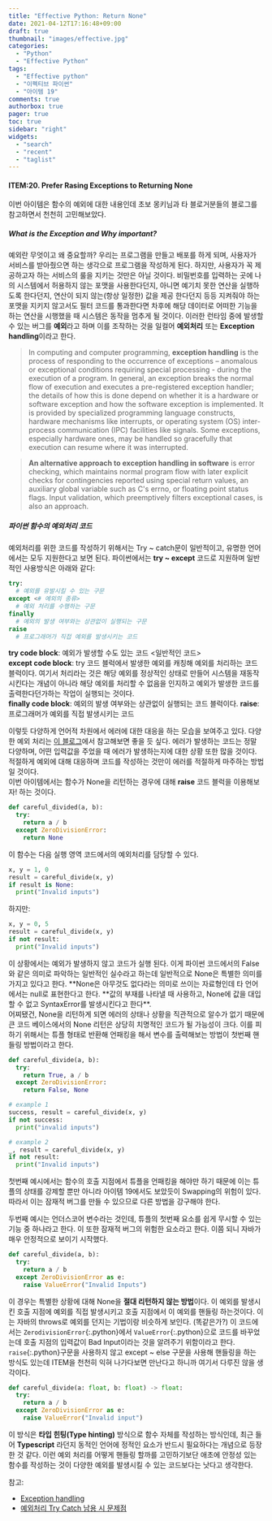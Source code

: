 ```yaml
---
title: "Effective Python: Return None"
date: 2021-04-12T17:16:48+09:00
draft: true
thumbnail: "images/effective.jpg"
categories:
  - "Python"
  - "Effective Python"
tags:
  - "Effective python"
  - "이펙티브 파이썬"
  - "아이템 19"
comments: true
authorbox: true
pager: true
toc: true
sidebar: "right"
widgets:
  - "search"
  - "recent"
  - "taglist"
---
```


#### ITEM:20. Prefer Rasing Exceptions to Returning None

이번 아이템은 함수의 예외에 대한 내용인데 초보 몽키님과 타 블로거분들의 블로그를 참고하면서 천천히 고민해보았다.

##### What is the Exception and Why important?

예외란 무엇이고 왜 중요할까? 우리는 프로그램을 만들고 배포를 하게 되며, 사용자가 서비스를 받아줬으면 하는 생각으로 프로그램을 작성하게 된다. 하지만, 사용자가 꼭 제공하고자 하는 서비스의 룰을 지키는 것만은 아닐 것이다. 비밀번호를 입력하는 곳에 나의 시스템에서 허용하지 않는 포맷을 사용한다던지, 아니면 예기치 못한 연산을 실행하도록 한다던지, 연산이 되지 않는(항상 일정한) 값을 제공 한다던지 등등 지켜줘야 하는 포맷을 지키지 않고서도 필터 코드를 통과한다면 차후에 해당 데이터로 어떠한 기능을 하는 연산을 시행했을 때 시스템은 동작을 멈추게 될 것이다. 이러한 런타임 중에 발생할 수 있는 버그를 **예외**라고 하며 이를 조작하는 것을 일컬어 **예외처리** 또는 **Exception handling**이라고 한다.

> In computing and computer programming, **exception handling** is the process of responding to the occurrence of exceptions – anomalous or exceptional conditions requiring special processing - during the execution of a program. In general, an exception breaks the normal flow of execution and executes a pre-registered exception handler; the details of how this is done depend on whether it is a hardware or software exception and how the software exception is implemented. It is provided by specialized programming language constructs, hardware mechanisms like interrupts, or operating system (OS) inter-process communication (IPC) facilities like signals. Some exceptions, especially hardware ones, may be handled so gracefully that execution can resume where it was interrupted.

> **An alternative approach to exception handling in software** is error checking, which maintains normal program flow with later explicit checks for contingencies reported using special return values, an auxiliary global variable such as C's errno, or floating point status flags. Input validation, which preemptively filters exceptional cases, is also an approach.

##### 파이썬 함수의 예외처리 코드

예외처리를 위한 코드를 작성하기 위해서는 Try ~ catch문이 일반적이고, 유명한 언어에서는 모두 지원한다고 보면 된다. 파이썬에서는 **try ~ except** 코드로 지원하며 일반적인 사용방식은 아래와 같다:</br>

```python
try:
  # 예외를 유발시킬 수 있는 구문
except <# 예외의 종류>
  # 예외 처리를 수행하는 구문
finally
  # 예외의 발생 여부와는 상관없이 실행되는 구문
raise
  # 프로그래머가 직접 예외를 발생시키는 코드
```

**try code block**: 예외가 발생할 수도 있는 코드 <일반적인 코드> </br>
**except code block**: try 코드 블럭에서 발생한 예외를 캐칭해 예외를 처리하는 코드 블럭이다. 여기서 처리라는 것은 해당 예외를 정상적인 상태로 만들어 시스템을 재동작 시킨다는 개념이 아니라 해당 예외를 처리할 수 없음을 인지하고 예외가 발생한 코드를 출력한다던가하는 작업이 실행되는 것이다. </br>
**finally code block**: 예외의 발생 여부와는 상관없이 실행되는 코드 블럭이다.
**raise**: 프로그래머가 예외를 직접 발생시키는 코드 </br>

이렇듯 다양하게 언어적 차원에서 에러에 대한 대응을 하는 모습을 보여주고 있다. 다양한 예외 처리는 [이 블로그](https://gomguard.tistory.com/122)에서 참고해보면 좋을 듯 싶다. 에러가 발생하는 코드는 정말 다양하며, 어떤 입력값을 주었을 때 에러가 발생하는지에 대한 상황 또한 많을 것이다. 적절하게 예외에 대해 대응하며 코드를 작성하는 것만이 에러를 적절하게 마주하는 방법일 것이다. <br>
이번 아이템에서는 함수가 None을 리턴하는 경우에 대해 **raise** 코드 블럭을 이용해보자! 하는 것이다. </br>

```python
def careful_divided(a, b):
  try:
    return a / b
  except ZeroDivisionError:
    return None
```

이 함수는 다음 실행 영역 코드에서의 예외처리를 담당할 수 있다. </br>

```python
x, y = 1, 0
result = careful_divide(x, y)
if result is None:
  print("Invalid inputs")
```

하지만:</br>

```python
x, y = 0, 5
result = careful_divide(x, y)
if not result:
  print("Invalid inputs")
```

이 상황에서는 예외가 발생하지 않고 코드가 실행 된다. 이게 파이썬 코드에서의 False와 같은 의미로 파악하는 일반적인 실수라고 하는데 일반적으로 None은 특별한 의미를 가지고 있다고 한다. **None은 아무것도 없다라는 의미로 쓰이는 자료형인데 타 언어에서는 null로 표현한다고 한다. **값의 부재를 나타낼 때 사용하고, None에 값을 대입할 수 없고 SyntaxError를 발생시킨다고 한다\*\*. </br>
어찌됐건, None을 리턴하게 되면 에러의 상태나 상황을 직관적으로 알수가 없기 때문에 큰 코드 베이스에서의 None 리턴은 상당히 치명적인 코드가 될 가능성이 크다. 이를 피하기 위해서는 튜플 형태로 반환해 언패킹을 해서 변수를 출력해보는 방법이 첫번째 핸들링 방법이라고 한다.

```python
def careful_divide(a, b):
  try:
    return True, a / b
  except ZeroDivisionError:
    return False, None

# example 1
success, result = careful_divide(x, y)
if not success:
  print("invalid inputs")

# example 2
_, result = careful_divide(x, y)
if not result:
  print("Invalid inputs")
```

첫번째 예시에서는 함수의 호출 지점에서 튜플을 언패킹을 해야만 하기 때문에 이는 튜플의 상태를 강제할 뿐만 아니라 아이템 19에서도 보았듯이 Swapping의 위험이 있다. 따라서 이는 잠재적 버그를 만들 수 있으므로 다른 방법을 강구해야 한다.</br>

두번째 예시는 언더스코어 변수라는 것인데, 튜플의 첫번째 요소를 쉽게 무시할 수 있는 기능 중 하나라고 한다. 이 또한 잠재적 버그의 위험한 요소라고 한다. 이쯤 되니 자바가 매우 안정적으로 보이기 시작했다. </br>

```python
def careful_divide(a, b):
  try:
    return a / b
  except ZeroDivisionError as e:
    raise ValueError("Invalid Inputs")
```

이 경우는 특별한 상황에 대해 None을 **절대 리턴하지 않는 방법**이다. 이 예외를 발생시킨 호출 지점에 예외를 직접 발생시키고 호출 지점에서 이 예외를 핸들링 하는것이다. 이는 자바의 throws로 예외를 던지는 기법이랑 비슷하게 보인다. (똑같은가?) 이 코드에서는 `ZerodivisionError`{:.python}에서 `ValueError`{:.python}으로 코드를 바꾸었는데 호출 지점의 입력값이 Bad Input이라는 것을 알려주기 위함이라고 한다. `raise`{:.python}구문을 사용하지 않고 except ~ else 구문을 사용해 핸들링을 하는 방식도 있는데 ITEM을 천천히 익혀 나가다보면 만난다고 하니까 여기서 다루진 않을 생각이다. </br>

```Python
def careful_divide(a: float, b: float) -> float:
  try:
    return a / b
  except ZeroDivisionError as e:
    raise ValueError("Invalid input")
```

이 방식은 **타입 힌팅(Type hinting)** 방식으로 함수 자체를 작성하는 방식인데, 최근 들어 **Typescript** 라던지 동적인 언어에 정적인 요소가 반드시 필요하다는 개념으로 등장한 것 같다. 이런 예외 처리를 어떻게 핸들링 할까를 고민하기보단 애초에 안정성 있는 함수를 작성하는 것이 다양한 예외를 발생시킬 수 있는 코드보다는 낫다고 생각한다.

참고:

- [Exception handling](https://en.wikipedia.org/wiki/Exception_handling)
- [예외처리 Try Catch 남용 시 문제점](https://okky.kr/article/426594)
